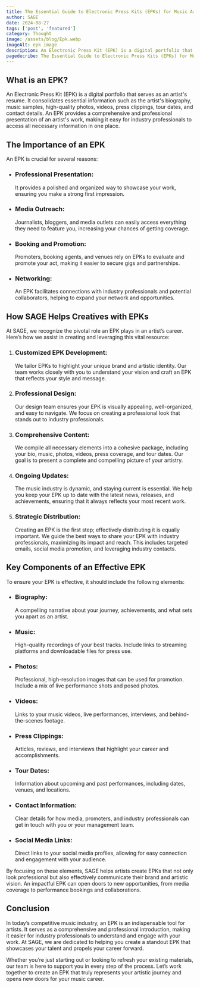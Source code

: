```yaml
---
title: The Essential Guide to Electronic Press Kits (EPKs) for Music Artists
author: SAGE
date: 2024-08-27
tags: ['post', 'featured']
category: Thought
image: /assets/blog/Epk.webp
imageAlt: epk image
description: An Electronic Press Kit (EPK) is a digital portfolio that serves as an artist's resume. It consolidates essential information such as the artist's biography, music samples, high-quality photos, videos, press clippings, tour dates, and contact details. An EPK provides a comprehensive and professional presentation of an artist's work, making it easy for industry professionals to access all necessary information in one place.
pagedecribe: The Essential Guide to Electronic Press Kits (EPKs) for Music Artists
---
```


<h2>What is an EPK?</h2>
<p>
  An Electronic Press Kit (EPK) is a digital portfolio that serves as an artist's resume. It consolidates essential information such as the artist's biography, music samples, high-quality photos, videos, press clippings, tour dates, and contact details. An EPK provides a comprehensive and professional presentation of an artist's work, making it easy for industry professionals to access all necessary information in one place.
</p>
<h2>The Importance of an EPK</h2>
<p>An EPK is crucial for several reasons:<p>
<ul>
  <li>
    <h3>
      Professional Presentation:
    </h3>
    <p>
      It provides a polished and organized way to showcase your work, ensuring you make a strong first impression.
    </p>
  </li>
  <li>
    <h3>
      Media Outreach: 
    </h3>
    <p>
      Journalists, bloggers, and media outlets can easily access everything they need to feature you, increasing your chances of getting coverage.
    </p>
  </li>
  <li>
    <h3>
      Booking and Promotion:
    </h3>
    <p>
      Promoters, booking agents, and venues rely on EPKs to evaluate and promote your act, making it easier to secure gigs and partnerships.
    </p>
  </li>

   <li>
    <h3>
      Networking:
    </h3>
    <p>
       An EPK facilitates connections with industry professionals and potential collaborators, helping to expand your network and opportunities.
    </p>
  </li>
 
</ul>
 
 
<h2>How SAGE Helps Creatives with EPKs</h2>

<p>
 At SAGE, we recognize the pivotal role an EPK plays in an artist’s career. Here’s how we assist in creating and leveraging this vital resource:
</p>
<ol>
 <li>
    <h3>
      Customized EPK Development: 
    </h3>
    <p>
     We tailor EPKs to highlight your unique brand and artistic identity. Our team works closely with you to understand your vision and craft an EPK that reflects your style and message.
    </p>
  </li>
  <li>
    <h3>
      Professional Design: 
    </h3>
    <p>
     Our design team ensures your EPK is visually appealing, well-organized, and easy to navigate. We focus on creating a professional look that stands out to industry professionals.
    </p>
  </li>
  <li>
    <h3>
      Comprehensive Content:  
    </h3>
    <p>
      We compile all necessary elements into a cohesive package, including your bio, music, photos, videos, press coverage, and tour dates. Our goal is to present a complete and compelling picture of your artistry.
    </p>
  </li>
  <li>
    <h3>
       Ongoing Updates:  
    </h3>
    <p>
      The music industry is dynamic, and staying current is essential. We help you keep your EPK up to date with the latest news, releases, and achievements, ensuring that it always reflects your most recent work.
    </p>
  </li>
  <li>
    <h3>
       Strategic Distribution:  
    </h3>
    <p>
     Creating an EPK is the first step; effectively distributing it is equally important. We guide the best ways to share your EPK with industry professionals, maximizing its impact and reach. This includes targeted emails, social media promotion, and leveraging industry contacts.
    </p>
  </li>
  
</ol>
<h2>
  Key Components of an Effective EPK
</h2>
<p>
  To ensure your EPK is effective, it should include the following elements:
</p>
<ul>
   <li>
     <h3>Biography: </h3>
     <p>A compelling narrative about your journey, achievements, and what sets you apart as an artist.
    </p>
   </li>
   <li>
     <h3>Music:</h3>
     <p>
      High-quality recordings of your best tracks. Include links to streaming platforms and downloadable files for press use.
    </p>
   </li>
   <li>
     <h3>Photos: </h3>
     <p>
       Professional, high-resolution images that can be used for promotion. Include a mix of live performance shots and posed photos.
    </p>
   </li>
   <li>
     <h3>Videos: </h3>
     <p>
        Links to your music videos, live performances, interviews, and behind-the-scenes footage.
    </p>
   </li>
   <li>
     <h3>
      Press Clippings: 
     </h3>
     <p>
       Articles, reviews, and interviews that highlight your career and accomplishments.
    </p>
   </li>
   <li>
     <h3>Tour Dates: </h3>
     <p>
       Information about upcoming and past performances, including dates, venues, and locations.
     </p>
   </li>
   <li>
     <h3>Contact Information: </h3>
     <p>
       Clear details for how media, promoters, and industry professionals can get in touch with you or your management team.
    </p>
   </li>
   <li>
     <h3>Social Media Links:</h3>
     <p>
       Direct links to your social media profiles, allowing for easy connection and engagement with your audience.
    </p>
   </li>
</ul>

<p>
  By focusing on these elements, SAGE helps artists create EPKs that not only look professional but also effectively communicate their brand and artistic vision. An impactful EPK can open doors to new opportunities, from media coverage to performance bookings and collaborations.
</p>

<h2>Conclusion</h2>
<p>
  In today’s competitive music industry, an EPK is an indispensable tool for artists. It serves as a comprehensive and professional introduction, making it easier for industry professionals to understand and engage with your work. At SAGE, we are dedicated to helping you create a standout EPK that showcases your talent and propels your career forward.
</p>

<p>
  Whether you’re just starting out or looking to refresh your existing materials, our team is here to support you in every step of the process. Let’s work together to create an EPK that truly represents your artistic journey and opens new doors for your music career.
</p>
